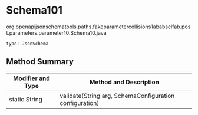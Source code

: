 # Schema101
org.openapijsonschematools.paths.fakeparametercollisions1ababselfab.post.parameters.parameter10.Schema10.java
```
type: JsonSchema
```

## Method Summary
| Modifier and Type | Method and Description |
| ----------------- | ---------------------- |
| static String | validate(String arg, SchemaConfiguration configuration) |
